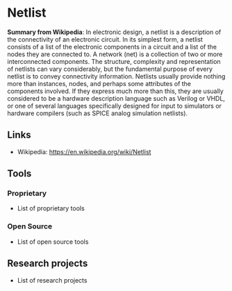 # Netlist
**Summary from Wikipedia**: 
In electronic design, a netlist is a description of the connectivity of an electronic circuit. In its simplest form, a netlist consists of a list of the electronic components in a circuit and a list of the nodes they are connected to. A network (net) is a collection of two or more interconnected components.
The structure, complexity and representation of netlists can vary considerably, but the fundamental purpose of every netlist is to convey connectivity information. Netlists usually provide nothing more than instances, nodes, and perhaps some attributes of the components involved. If they express much more than this, they are usually considered to be a hardware description language such as Verilog or VHDL, or one of several languages specifically designed for input to simulators or hardware compilers (such as SPICE analog simulation netlists).

## Links
- Wikipedia: https://en.wikipedia.org/wiki/Netlist

## Tools

### Proprietary
- List of proprietary tools

### Open Source
- List of open source tools

## Research projects
- List of research projects
